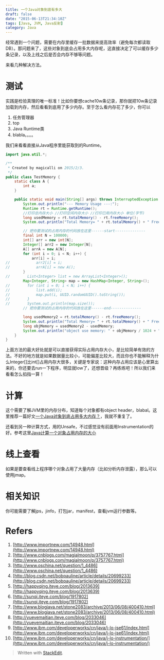 ```yaml
---
title: 一个Java对象到底有多大
draft: false
date: "2015-06-13T21:34:10Z"
tags: [Java, JVM, Java反射]
category: Java
---
```


经常遇到一个问题，需要在内存里缓存一批数据来提高效率（避免每次都读取DB）。那问题来了，这些对象到底会占用多大内存呢，这直接决定了可以缓存多少条记录，以及上线之后是否会内存不够等问题。

来看几种解决方法。

<!-- more -->

# 测试

实践是检验真理的唯一标准！比如你要想cache10w条记录，那你就把10w条记录加载到内存，然后看看到底用了多少内存。至于怎么看内存花了多少，你可以
1. 任务管理器
2. top
3. Java Runtime类
4. blabla。。。。

我们来看看直接从Java程序里能获取到的Runtime。

```java
import java.util.*;

/**
 * Created by magicalli on 2015/2/3.
 */
public class TestMemory {
    static class A {
        int a;
    }

    public static void main(String[] args) throws InterruptedException {
        System.out.println("--- Memory Usage ---:");
        Runtime rt = Runtime.getRuntime();
        //打印总内存大小 //打印空闲内存大小 //打印已用内存大小 单位(字节)
        long usedMemory = rt.totalMemory() - rt.freeMemory();
        System.out.println("Total Memory= " + rt.totalMemory() + " Free Memory = " + rt.freeMemory() + " Used　Memory=" + usedMemory);

        // 把你要测试的占用内存的代码放在这里------start--------------
        final int N = 100000;
        int[] arr = new int[N];
        Integer[] arr2 = new Integer[N];
        A[] arrA = new A[N];
        for (int i = 0; i < N; i++) {
            arr[i] = i;
//            arr2[i] = i;
//            arrA[i] = new A();
        }
//        List<Integer> list = new ArrayList<Integer>();
        Map<Integer, String> map = new HashMap<Integer, String>();
//        for (int i = 0; i < N; i++) {
//            list.add(i);
//            map.put(i, UUID.randomUUID().toString());
//        }
//        System.out.println(map.size());
        // 把你要测试的占用内存的代码放在这里------end--------------

        long usedMemory2 = rt.totalMemory() - rt.freeMemory();
        System.out.println("Total Memory= " + rt.totalMemory() + " Free Memory = " + rt.freeMemory() + " Used　Memory=" + usedMemory2);
        long objMemory = usedMemory2 - usedMemory;
        System.out.println("object use memory: " + objMemory / 1024 + "k" + " each is: " + objMemory / N);
    }
}

```

上面方法的最大好处就是可以直接获得实际占用内存大小，是比较简单有效的方法。不好的地方就是如果数据量比较小，可能偏差比较大，而且你也不能解释为什么Integer[]比int[]占用内存大很多，关键是专家说：这种内存占用应该是心里算出来的，你还要去run一下程序，明显就low了，还想晋级？再练练吧！所以我们来看看怎么掐指一算！

# 计算

这个需要了解JVM里的内存分布，知道每个对象都有object header，blabal。这里推荐一篇好文[一个Java对象到底占用多大内存？](http://www.cnblogs.com/magialmoon/p/3757767.html)，我就不重复了。

还看到另一种计算方式，用的Unsafe，不过感觉没有前面用Instrumentation的好。参考这里[Java计算一个对象占用内存的大小](http://blog.csdn.net/bobpauline/article/details/20699233)

# 线上查看

如果是要查看线上程序哪个对象占用了大量内存（比如分析内存泄露），那么可以使用jmap。

# 相关知识
你可能需要了解jps，jinfo，打包jar，manifest，查看jvm运行参数等。

# Refers
1. [http://www.importnew.com/14948.html](http://www.importnew.com/14948.html)
2. [http://www.cnblogs.com/magialmoon/p/3757767.html](http://www.cnblogs.com/magialmoon/p/3757767.html)
3. [http://www.oschina.net/question/1_4486](http://www.oschina.net/question/1_4486)
4. [http://blog.csdn.net/bobpauline/article/details/20699233](http://blog.csdn.net/bobpauline/article/details/20699233)
5. [http://happyqing.iteye.com/blog/2013639](http://happyqing.iteye.com/blog/2013639)
6. [http://sunqi.iteye.com/blog/1917802](http://sunqi.iteye.com/blog/1917802)
7. [http://www.blogjava.net/stone2083/archive/2013/06/08/400410.html](http://www.blogjava.net/stone2083/archive/2013/06/08/400410.html)
8. [http://yueyemaitian.iteye.com/blog/2033046](http://yueyemaitian.iteye.com/blog/2033046)
9. [http://www.ibm.com/developerworks/cn/java/j-lo-jse61/index.html](http://www.ibm.com/developerworks/cn/java/j-lo-jse61/index.html)
10. [http://www.ibm.com/developerworks/cn/java/j-lo-instrumentation/](http://www.ibm.com/developerworks/cn/java/j-lo-instrumentation/)


> Written with [StackEdit](https://stackedit.io/).
